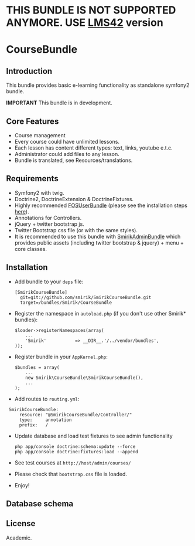 THIS BUNDLE IS NOT SUPPORTED ANYMORE. USE [LMS42](https://github.com/lms42/SmirikCourseBundle) version
=====





CourseBundle
==========

Introduction
------------

This bundle provides basic e-learning functionality as standalone symfony2 bundle.

**IMPORTANT** This bundle is in development.

Core Features
------------

* Course management
* Every course could have unlimited lessons.
* Each lesson has content different types: text, links, youtube e.t.c.
* Administrator could add files to any lesson.
* Bundle is translated, see Resources/translations.

Requirements
------------

* Symfony2 with twig.
* Doctrine2, DoctrineExtension & DoctrineFixtures.
* Highly recommended [FOSUserBundle](https://github.com/FriendsOfSymfony/FOSUserBundle) (please see the installation steps [here](https://github.com/FriendsOfSymfony/FOSUserBundle/blob/master/Resources/doc/index.md)).
* Annotations for Controllers.
* jQuery + twitter bootstrap js.
* Twitter Bootstrap css file (or with the same styles).
* It is recommended to use this bundle with [SmirikAdminBundle](https://github.com/smirik/SmirikAdminBundle) which provides public assets (including twitter bootstrap & jquery) + menu + core classes.

Installation
------------

* Add bundle to your `deps` file:

  ```
  [SmirikCourseBundle]
    git=git://github.com/smirik/SmirikCourseBundle.git
    target=/bundles/Smirik/CourseBundle
  ```

* Register the namespace in `autoload.php` (if you don't use other Smirik* bundles):

  ```
  $loader->registerNamespaces(array(
      ...
      'Smirik'           => __DIR__.'/../vendor/bundles',
  ));
  ```

* Register bundle in your `AppKernel.php`:

  ```
  $bundles = array(
      ...
      new Smirik\CourseBundle\SmirikCourseBundle(),
      ...
  );
  ```

* Add routes to `routing.yml`:

 ```
  SmirikCourseBundle:
      resource: "@SmirikCourseBundle/Controller/"
      type:     annotation
      prefix:   /
  ```
* Update database and load test fixtures to see admin functionality

  ```
  php app/console doctrine:schema:update --force
  php app/console doctrine:fixtures:load --append
  ```

* See test courses at `http://host/admin/courses/`

* Please check that `bootstrap.css` file is loaded. 
    
* Enjoy!


Database schema
---------------

License
-------

Academic.
